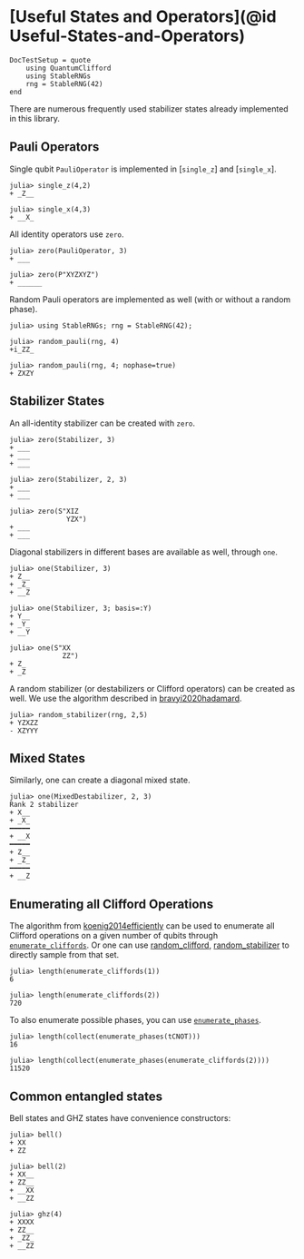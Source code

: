 # [Useful States and Operators](@id Useful-States-and-Operators)

```@meta
DocTestSetup = quote
    using QuantumClifford
    using StableRNGs
    rng = StableRNG(42)
end
```

There are numerous frequently used stabilizer states already implemented in this
library.

## Pauli Operators

Single qubit `PauliOperator` is implemented in [`single_z`] and [`single_x`].

```jldoctest
julia> single_z(4,2)
+ _Z__

julia> single_x(4,3)
+ __X_
```

All identity operators use `zero`.

```jldoctest
julia> zero(PauliOperator, 3)
+ ___

julia> zero(P"XYZXYZ")
+ ______
```

Random Pauli operators are implemented as well (with or without a random phase).

```jldoctest rand
julia> using StableRNGs; rng = StableRNG(42);

julia> random_pauli(rng, 4)
+i_ZZ_

julia> random_pauli(rng, 4; nophase=true)
+ ZXZY
```

## Stabilizer States

An all-identity stabilizer can be created with `zero`.

```jldoctest
julia> zero(Stabilizer, 3)
+ ___
+ ___
+ ___

julia> zero(Stabilizer, 2, 3)
+ ___
+ ___

julia> zero(S"XIZ
              YZX")
+ ___
+ ___
```

Diagonal stabilizers in different bases are available as well, through `one`.

```jldoctest
julia> one(Stabilizer, 3)
+ Z__
+ _Z_
+ __Z

julia> one(Stabilizer, 3; basis=:Y)
+ Y__
+ _Y_
+ __Y

julia> one(S"XX
             ZZ")
+ Z_
+ _Z
```

A random stabilizer (or destabilizers or Clifford operators) can be created as well. We use the algorithm described in [bravyi2020hadamard](@cite).

```jldoctest rand
julia> random_stabilizer(rng, 2,5)
+ YZXZZ
- XZYYY
```
## Mixed States

Similarly, one can create a diagonal mixed state.

```jldoctest
julia> one(MixedDestabilizer, 2, 3)
Rank 2 stabilizer
+ X__
+ _X_
━━━━━
+ __X
━━━━━
+ Z__
+ _Z_
━━━━━
+ __Z
```

## Enumerating all Clifford Operations

The algorithm from [koenig2014efficiently](@cite) can be used to enumerate all Clifford operations on a given number of qubits through [`enumerate_cliffords`](@ref).
Or one can use [random_clifford](@ref), [random_stabilizer](@ref) to directly sample from that set.

```jldoctest
julia> length(enumerate_cliffords(1))
6

julia> length(enumerate_cliffords(2))
720
```

To also enumerate possible phases, you can use [`enumerate_phases`](@ref).

```jldoctest
julia> length(collect(enumerate_phases(tCNOT)))
16

julia> length(collect(enumerate_phases(enumerate_cliffords(2))))
11520
```

## Common entangled states

Bell states and GHZ states have convenience constructors:

```jldoctest
julia> bell()
+ XX
+ ZZ

julia> bell(2)
+ XX__
+ ZZ__
+ __XX
+ __ZZ

julia> ghz(4)
+ XXXX
+ ZZ__
+ _ZZ_
+ __ZZ
```
